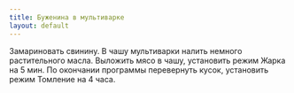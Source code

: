 ```yaml
---
title: Буженина в мультиварке
layout: default
---
```

Замариновать свинину. В чашу мультиварки налить
немного растительного масла. Выложить мясо в чашу,
установить режим Жарка на 5 мин. По окончании программы
перевернуть кусок, установить режим Томление на 4 часа.
